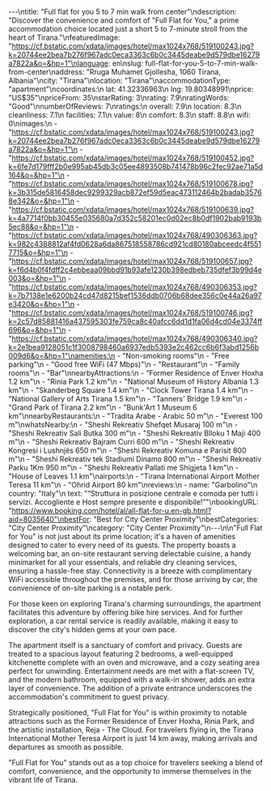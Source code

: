 ---\ntitle: "Full flat for you 5 to 7 min walk from center"\ndescription: "Discover the convenience and comfort of \"Full Flat for You,\" a prime accommodation choice located just a short 5 to 7-minute stroll from the heart of Tirana."\nfeaturedImage: "https://cf.bstatic.com/xdata/images/hotel/max1024x768/519100243.jpg?k=20744ee2bea7b276f967adc0eca3363c6b0c3445deabe9d579dbe16279a7822a&o=&hp=1"\nlanguage: en\nslug: full-flat-for-you-5-to-7-min-walk-from-center\naddress: "Rruga Muhamet Gjollesha, 1060 Tirana, Albania"\ncity: "Tirana"\nlocation: "Tirana"\naccommodationType: "apartment"\ncoordinates:\n  lat: 41.32336963\n  lng: 19.80348991\nprice: "US$35"\npriceFrom: 35\nstarRating: 3\nrating: 7.9\nratingWords: "Good"\nnumberOfReviews: 7\nratings:\n  overall: 7.9\n  location: 8.3\n  cleanliness: 7.1\n  facilities: 7.1\n  value: 8\n  comfort: 8.3\n  staff: 8.8\n  wifi: 0\nimages:\n  - "https://cf.bstatic.com/xdata/images/hotel/max1024x768/519100243.jpg?k=20744ee2bea7b276f967adc0eca3363c6b0c3445deabe9d579dbe16279a7822a&o=&hp=1"\n  - "https://cf.bstatic.com/xdata/images/hotel/max1024x768/519100452.jpg?k=6fe7d179fff2b0e995ab45db3c05ee4893508b741478b96c2fec92ae71a5d164&o=&hp=1"\n  - "https://cf.bstatic.com/xdata/images/hotel/max1024x768/519100678.jpg?k=3b315de5816458dec9299329acb872ef59d5eac473112464b2badab35768e342&o=&hp=1"\n  - "https://cf.bstatic.com/xdata/images/hotel/max1024x768/519100639.jpg?k=4a7714f0bb30455e035680a7d352c58201ec0d02ec8b0df1902bab9193b5ec88&o=&hp=1"\n  - "https://cf.bstatic.com/xdata/images/hotel/max1024x768/490306363.jpg?k=982c4388812af4fd0628a6da867518558786cd921cd80180abceedc4f5517715&o=&hp=1"\n  - "https://cf.bstatic.com/xdata/images/hotel/max1024x768/519100657.jpg?k=f6d4b0f4fdff2c4ebbeaa09bbd91b93afe1230b398edbeb735dfef3b99d4e003&o=&hp=1"\n  - "https://cf.bstatic.com/xdata/images/hotel/max1024x768/490306353.jpg?k=7b7138e1e6200b24cd47d8215bef1536ddb0706b68dee356c0e44a26a97e3420&o=&hp=1"\n  - "https://cf.bstatic.com/xdata/images/hotel/max1024x768/519100746.jpg?k=2c57d85881416a437595303fe759ca8c40afcc6dd1d1fa06d4cd04e3374ff696&o=&hp=1"\n  - "https://cf.bstatic.com/xdata/images/hotel/max1024x768/490306340.jpg?k=2e1bea9128051c1f3008798460a6937edb5393e2c462cc6b6f3abd1256b009d6&o=&hp=1"\namenities:\n  - "Non-smoking rooms"\n  - "Free parking"\n  - "Good free WiFi (47 Mbps)"\n  - "Restaurant"\n  - "Family rooms"\n  - "Bar"\nnearbyAttractions:\n  - "Former Residence of Enver Hoxha 1.2 km"\n  - "Rinia Park 1.2 km"\n  - "National Museum of History Albania 1.3 km"\n  - "Skanderbeg Square 1.4 km"\n  - "Clock Tower Tirana 1.4 km"\n  - "National Gallery of Arts Tirana 1.5 km"\n  - "Tanners' Bridge 1.9 km"\n  - "Grand Park of Tirana 2.2 km"\n  - "Bunk'Art 1 Museum 6 km"\nnearbyRestaurants:\n  - "Tradita Arabe - Arabic 50 m"\n  - "Everest 100 m"\nwhatsNearby:\n  - "Sheshi Rekreativ Shefqet Musaraj 100 m"\n  - "Sheshi Rekreativ Sali Butka 300 m"\n  - "Sheshi Rekreativ Blloku 1 Maji 400 m"\n  - "Sheshi Rekreativ Bajram Curri 600 m"\n  - "Sheshi Rekreativ Kongresi i Lushnjës 650 m"\n  - "Sheshi Rekreativ Komuna e Parisit 800 m"\n  - "Sheshi Rekreativ tek Stadiumi Dinamo 800 m"\n  - "Sheshi Rekreativ Parku 1Km 950 m"\n  - "Sheshi Rekreativ Pallati me Shigjeta 1 km"\n  - "House of Leaves 1.1 km"\nairports:\n  - "Tirana International Airport Mother Teresa 11 km"\n  - "Ohrid Airport 80 km"\nreviews:\n  - name: "Garbolino"\n    country: "Italy"\n    text: "“Struttura in posizione centrale e comoda per tutti i servizi. Accogliente e Host sempre presente e disponibile!”"\nbookingURL: "https://www.booking.com/hotel/al/all-flat-for-u.en-gb.html?aid=8035640"\nbestFor: "Best for City Center Proximity"\nbestCategories: "City Center Proximity"\ncategory: "City Center Proximity"\n---\n\n"Full Flat for You" is not just about its prime location; it's a haven of amenities designed to cater to every need of its guests. The property boasts a welcoming bar, an on-site restaurant serving delectable cuisine, a handy minimarket for all your essentials, and reliable dry cleaning services, ensuring a hassle-free stay. Connectivity is a breeze with complimentary WiFi accessible throughout the premises, and for those arriving by car, the convenience of on-site parking is a notable perk.

For those keen on exploring Tirana's charming surroundings, the apartment facilitates this adventure by offering bike hire services. And for further exploration, a car rental service is readily available, making it easy to discover the city's hidden gems at your own pace.

The apartment itself is a sanctuary of comfort and privacy. Guests are treated to a spacious layout featuring 2 bedrooms, a well-equipped kitchenette complete with an oven and microwave, and a cozy seating area perfect for unwinding. Entertainment needs are met with a flat-screen TV, and the modern bathroom, equipped with a walk-in shower, adds an extra layer of convenience. The addition of a private entrance underscores the accommodation's commitment to guest privacy.

Strategically positioned, "Full Flat for You" is within proximity to notable attractions such as the Former Residence of Enver Hoxha, Rinia Park, and the artistic installation, Reja - The Cloud. For travelers flying in, the Tirana International Mother Teresa Airport is just 14 km away, making arrivals and departures as smooth as possible.

"Full Flat for You" stands out as a top choice for travelers seeking a blend of comfort, convenience, and the opportunity to immerse themselves in the vibrant life of Tirana.